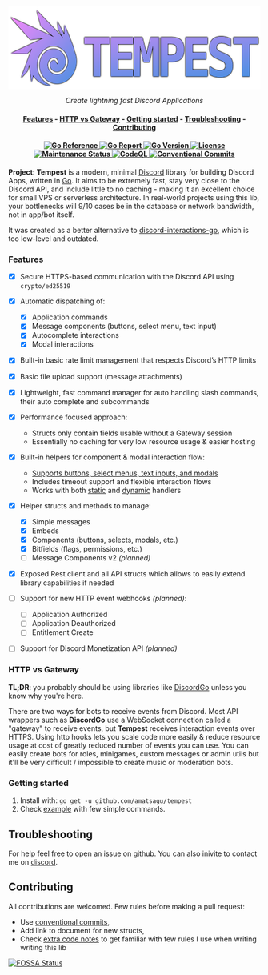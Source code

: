 <div align="center">
    <img align="center" src="/.github/tempest-banner.png" height="165" alt="Tempest library banner">
</div>

<p align="center">
  <i align="center">Create lightning fast Discord Applications</i>
</p>

<h4 align="center">
    <a href="#features">Features</a> - <a href="#http-vs-gateway">HTTP vs Gateway</a> - <a href="#getting-started">Getting started</a> - <a href="#troubleshooting">Troubleshooting</a> - <a href="#contributing">Contributing</a>
</h4>

<h4 align="center">
    <a href="https://pkg.go.dev/github.com/amatsagu/tempest">
        <img src="https://pkg.go.dev/badge/github.com/amatsagu/tempest.svg" alt="Go Reference">
    </a>
    <a href="https://goreportcard.com/report/github.com/amatsagu/tempest">
        <img src="https://goreportcard.com/badge/github.com/amatsagu/tempest" alt="Go Report">
    </a>
    <a href="https://golang.org/doc/devel/release.html">
        <img src="https://img.shields.io/github/go-mod/go-version/amatsagu/tempest" alt="Go Version">
    </a>
    <a href="https://github.com/amatsagu/tempest/blob/development/LICENSE">
        <img src="https://img.shields.io/github/license/Amatsagu/tempest" alt="License">
    </a>
    <a href="https://github.com/amatsagu/tempest">
        <img src="https://img.shields.io/maintenance/yes/2025" alt="Maintenance Status">
    </a>
    <a href="https://github.com/amatsagu/tempest/actions/workflows/github-code-scanning/codeql">
        <img src="https://github.com/amatsagu/tempest/actions/workflows/github-code-scanning/codeql/badge.svg?branch=master" alt="CodeQL">
    </a>
    <a href="https://conventionalcommits.org">
        <img src="https://img.shields.io/badge/Conventional%20Commits-1.0.0-%23FE5196?logo=conventionalcommits&logoColor=white" alt="Conventional Commits">
    </a>
</h4>

**Project: Tempest** is a modern, minimal [Discord](https://discord.com) library for building Discord Apps, written in [Go](https://golang.org/). It aims to be extremely fast, stay very close to the Discord API, and include little to no caching - making it an excellent choice for small VPS or serverless architecture. In real-world projects using this lib, your bottlenecks will 9/10 cases be in the database or network bandwidth, not in app/bot itself.

It was created as a better alternative to [discord-interactions-go](https://github.com/bsdlp/discord-interactions-go), which is too low-level and outdated.

### Features

- [x] Secure HTTPS-based communication with the Discord API using `crypto/ed25519`
- [x] Automatic dispatching of:
    - [x] Application commands
    - [x] Message components (buttons, select menu, text input)
    - [x] Autocomplete interactions
    - [x] Modal interactions  
- [x] Built-in basic rate limit management that respects Discord’s HTTP limits
- [x] Basic file upload support (message attachments)
- [x] Lightweight, fast command manager for auto handling slash commands, their auto complete and subcommands
- [x] Performance focused approach:
    - Structs only contain fields usable without a Gateway session
    - Essentially no caching for very low resource usage & easier hosting
- [x] Built-in helpers for component & modal interaction flow:
  - [Supports buttons, select menus, text inputs, and modals](https://pkg.go.dev/github.com/amatsagu/tempest#Client.AwaitComponent)
  - Includes timeout support and flexible interaction flows
  - Works with both [static](https://pkg.go.dev/github.com/amatsagu/tempest#Client.RegisterComponent) and [dynamic](https://pkg.go.dev/github.com/amatsagu/tempest#Client.AwaitModal) handlers
- [x] Helper structs and methods to manage:
  - [x] Simple messages
  - [x] Embeds
  - [x] Components (buttons, selects, modals, etc.)
  - [x] Bitfields (flags, permissions, etc.)
  - [ ] Message Components v2 *(planned)*
- [x] Exposed Rest client and all API structs which allows to easily extend library capabilities if needed
- [ ] Support for new HTTP event webhooks *(planned)*:
  - [ ] Application Authorized
  - [ ] Application Deauthorized
  - [ ] Entitlement Create
- [ ] Support for Discord Monetization API *(planned)*



### HTTP vs Gateway
**TL;DR**: you probably should be using libraries like [DiscordGo](https://github.com/bwmarrin/discordgo) unless you know why you're here.

There are two ways for bots to receive events from Discord. Most API wrappers such as **DiscordGo** use a WebSocket connection called a "gateway" to receive events, but **Tempest** receives interaction events over HTTPS. Using http hooks lets you scale code more easily & reduce resource usage at cost of greatly reduced number of events you can use. You can easily create bots for roles, minigames, custom messages or admin utils but it'll be very difficult / impossible to create music or moderation bots.



### Getting started
1. Install with: `go get -u github.com/amatsagu/tempest`
2. Check [example](https://github.com/amatsagu/tempest/blob/master/example) with few simple commands.



## Troubleshooting
For help feel free to open an issue on github.
You can also inivite to contact me on [discord](https://discord.com/users/390394829789593601).

## Contributing
All contributions are welcomed.
Few rules before making a pull request:
* Use [conventional commits](https://www.conventionalcommits.org/en/v1.0.0/),
* Add link to document for new structs,
* Check [extra code notes](https://github.com/amatsagu/tempest/blob/master/CODE_NOTES.md) to get familiar with few rules I use when writing writing this lib



[![FOSSA Status](https://app.fossa.com/api/projects/git%2Bgithub.com%2FAmatsagu%2FTempest.svg?type=large)](https://app.fossa.com/projects/git%2Bgithub.com%2FAmatsagu%2FTempest?ref=badge_large)
